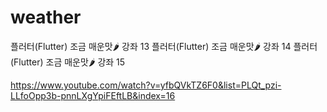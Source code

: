 # weather

플러터(Flutter) 조금 매운맛🌶️ 강좌 13
플러터(Flutter) 조금 매운맛🌶️ 강좌 14
플러터(Flutter) 조금 매운맛🌶️ 강좌 15

https://www.youtube.com/watch?v=yfbQVkTZ6F0&list=PLQt_pzi-LLfoOpp3b-pnnLXgYpiFEftLB&index=16
